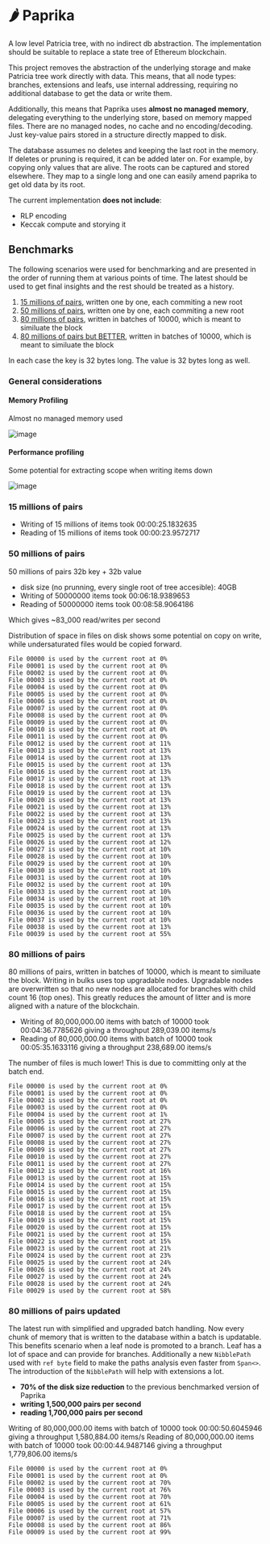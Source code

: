 # :hot_pepper: Paprika

A low level Patricia tree, with no indirect db abstraction. The implementation should be suitable to replace a state tree of Ethereum blockchain.

This project removes the abstraction of the underlying storage and make Patricia tree work directly with data. This means, that all node types: branches, extensions and leafs, use internal addressing, requiring no additional database to get the data or write them.

Additionally, this means that Paprika uses **almost no managed memory**, delegating everything to the underlying store, based on memory mapped files. There are no managed nodes, no cache and no encoding/decoding. Just key-value pairs stored in a structure directly mapped to disk. 

The database assumes no deletes and keeping the last root in the memory. If deletes or pruning is required, it can be added later on. For example, by copying only values that are alive. The roots can be captured and stored elsewhere. They map to a single long and one can easily amend paprika to get old data by its root.

The current implementation **does not include**:

- RLP encoding
- Keccak compute and storying it

## Benchmarks

The following scenarios were used for benchmarking and are presented in the order of running them at various points of time. The latest should be used to get final insights and the rest should be treated as a history.

1. [15 millions of pairs](#15-millions-of-pairs), written one by one, each commiting a new root
1. [50 millions of pairs](#50-millions-of-pairs), written one by one, each commiting a new root
1. [80 millions of pairs](#80-millions-of-pairs), written in batches of 10000, which is meant to similuate the block
1. [80 millions of pairs but BETTER](#80-millions-of-pairs-updated), written in batches of 10000, which is meant to similuate the block

In each case the key is 32 bytes long. The value is 32 bytes long as well.

### General considerations

#### Memory Profiling

Almost no managed memory used

![image](https://user-images.githubusercontent.com/519707/204166299-81c05582-7e0d-4401-b2cf-91a3c1b7153b.png)

#### Performance profiling

Some potential for extracting scope when writing items down

![image](https://user-images.githubusercontent.com/519707/204166363-afe54fec-d772-49ff-9d63-0bf7571b4294.png)

### 15 millions of pairs

- Writing of 15 millions of items took 00:00:25.1832635
- Reading of 15 millions of items took 00:00:23.9572717

### 50 millions of pairs

50 millions of pairs 32b key + 32b value

- disk size (no prunning, every single root of tree accesible): 40GB
- Writing of 50000000 items took 00:06:18.9389653
- Reading of 50000000 items took 00:08:58.9064186

Which gives ~83_000 read/writes per second

Distribution of space in files on disk shows some potential on copy on write, while undersaturated files would be copied forward.

```
File 00000 is used by the current root at 0%
File 00001 is used by the current root at 0%
File 00002 is used by the current root at 0%
File 00003 is used by the current root at 0%
File 00004 is used by the current root at 0%
File 00005 is used by the current root at 0%
File 00006 is used by the current root at 0%
File 00007 is used by the current root at 0%
File 00008 is used by the current root at 0%
File 00009 is used by the current root at 0%
File 00010 is used by the current root at 0%
File 00011 is used by the current root at 0%
File 00012 is used by the current root at 11%
File 00013 is used by the current root at 13%
File 00014 is used by the current root at 13%
File 00015 is used by the current root at 13%
File 00016 is used by the current root at 13%
File 00017 is used by the current root at 13%
File 00018 is used by the current root at 13%
File 00019 is used by the current root at 13%
File 00020 is used by the current root at 13%
File 00021 is used by the current root at 13%
File 00022 is used by the current root at 13%
File 00023 is used by the current root at 13%
File 00024 is used by the current root at 13%
File 00025 is used by the current root at 13%
File 00026 is used by the current root at 12%
File 00027 is used by the current root at 10%
File 00028 is used by the current root at 10%
File 00029 is used by the current root at 10%
File 00030 is used by the current root at 10%
File 00031 is used by the current root at 10%
File 00032 is used by the current root at 10%
File 00033 is used by the current root at 10%
File 00034 is used by the current root at 10%
File 00035 is used by the current root at 10%
File 00036 is used by the current root at 10%
File 00037 is used by the current root at 10%
File 00038 is used by the current root at 13%
File 00039 is used by the current root at 55%
```

### 80 millions of pairs

80 millions of pairs, written in batches of 10000, which is meant to similuate the block. Writing in bulks uses top upgradable nodes. Upgradable nodes are overwritten so that no new nodes are allocated for branches with child count 16 (top ones). This greatly reduces the amount of litter and is more aligned with a nature of the blockchain.

- Writing of 80,000,000.00 items with batch of 10000 took 00:04:36.7785626 giving a throughput 289,039.00 items/s
- Reading of 80,000,000.00 items with batch of 10000 took 00:05:35.1633116 giving a throughput 238,689.00 items/s

The number of files is much lower! This is due to committing only at the batch end.


```
File 00000 is used by the current root at 0%
File 00001 is used by the current root at 0%
File 00002 is used by the current root at 0%
File 00003 is used by the current root at 0%
File 00004 is used by the current root at 1%
File 00005 is used by the current root at 27%
File 00006 is used by the current root at 27%
File 00007 is used by the current root at 27%
File 00008 is used by the current root at 27%
File 00009 is used by the current root at 27%
File 00010 is used by the current root at 27%
File 00011 is used by the current root at 27%
File 00012 is used by the current root at 16%
File 00013 is used by the current root at 15%
File 00014 is used by the current root at 15%
File 00015 is used by the current root at 15%
File 00016 is used by the current root at 15%
File 00017 is used by the current root at 15%
File 00018 is used by the current root at 15%
File 00019 is used by the current root at 15%
File 00020 is used by the current root at 15%
File 00021 is used by the current root at 15%
File 00022 is used by the current root at 15%
File 00023 is used by the current root at 21%
File 00024 is used by the current root at 23%
File 00025 is used by the current root at 24%
File 00026 is used by the current root at 24%
File 00027 is used by the current root at 24%
File 00028 is used by the current root at 24%
File 00029 is used by the current root at 58%
```

### 80 millions of pairs updated

The latest run with simplified and upgraded batch handling. Now every chunk of memory that is written to the database within a batch is updatable. This benefits scenario when a leaf node is promoted to a branch. Leaf has a lot of space and can provide for branches. Additionally a new `NibblePath` used with `ref byte` field to make the paths analysis even faster from `Span<>`. The introduction of the `NibblePath` will help with extensions a lot.

- **70% of the disk size reduction** to the previous benchmarked version of Paprika
- **writing 1,500,000 pairs per second**
- **reading 1,700,000 pairs per second**

Writing of 80,000,000.00 items with batch of 10000 took 00:00:50.6045946 giving a throughput 1,580,884.00 items/s
Reading of 80,000,000.00 items with batch of 10000 took 00:00:44.9487146 giving a throughput 1,779,806.00 items/s

```
File 00000 is used by the current root at 0%
File 00001 is used by the current root at 0%
File 00002 is used by the current root at 70%
File 00003 is used by the current root at 76%
File 00004 is used by the current root at 70%
File 00005 is used by the current root at 61%
File 00006 is used by the current root at 57%
File 00007 is used by the current root at 71%
File 00008 is used by the current root at 86%
File 00009 is used by the current root at 99%
```
